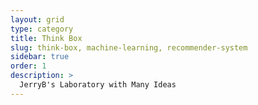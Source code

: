 ```yaml
---
layout: grid
type: category
title: Think Box
slug: think-box, machine-learning, recommender-system
sidebar: true
order: 1
description: >
  JerryB's Laboratory with Many Ideas
---
```

